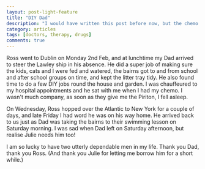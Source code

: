 ```yaml
---
layout: post-light-feature
title: "DIY Dad"
description: "I would have written this post before now, but the chemo session I had on Friday has had me pretty much bed bound for 4 days."
category: articles
tags: [doctors, therapy, drugs]
comments: true
---
```


Ross went to Dublin on Monday 2nd Feb, and at lunchtime my Dad arrived to steer the Lawley ship in his absence.  He did a super job of making sure the kids, cats and I  were fed and watered, the bairns got to and from school and after school groups on time, and kept the litter tray tidy.  He also found time to do a few DIY jobs round the house and garden.  I was chauffeured to my hospital appointments and he sat with me when I had my chemo.  I wasn't much company, as soon as they give me the Piriton, I fell asleep.

On Wednesday, Ross hopped over the Atlantic to New York for a couple of days, and late Friday I had word he was on his way home.  He arrived back to us just as Dad was taking the bairns to their swimming lesson on Saturday morning.  I was sad when Dad left on Saturday afternoon, but realise Julie needs him too!

I am so lucky to have two utterly dependable men in my life.  Thank you Dad, thank you Ross.  (And thank you Julie for letting me borrow him for a short while.)
